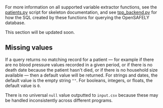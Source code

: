 For more information on all supported variable extractor functions, see the [patients.py](https://github.com/opensafely/cohort-extractor/blob/master/cohortextractor/patients.py) script for skeleton documentation, and see [tpp_backend.py](https://github.com/opensafely/cohort-extractor/blob/master/cohortextractor/tpp_backend.py) for how the SQL created by these functions for querying the OpenSAFELY database.

This section will be updated soon.


## Missing values

If a query returns no matching record for a patient &mdash; for example if there are no blood pressure values recorded in a given period, or if there is no death date because the patient hasn't died, or if there is no household size available &mdash; then a default value will be returned. 
For strings and dates, the default value is the empty string `""`. 
For booleans, integers, or floats, the default value is `0`. 

There is no universal `null` value outputted to `input.csv` because these may be handled inconsistently across different programs.
